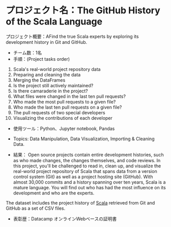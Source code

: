 
# プロジェクト名：The GitHub History of the Scala Language

プロジェクト概要：AFind the true Scala experts by exploring its development history in Git and GitHub.

- チーム数：1名
- 手順：(Project tasks order)
1. Scala's real-world project repository data
2. Preparing and cleaning the data
3. Merging the DataFrames
4. Is the project still actively maintained?
5. Is there camaraderie in the project?
6. What files were changed in the last ten pull requests?
7. Who made the most pull requests to a given file?
8. Who made the last ten pull requests on a given file?
9. The pull requests of two special developers
10. Visualizing the contributions of each developer

- 使用ツール：Python、Jupyter notebook, Pandas
- Topics: Data Manipulation, Data Visualization, Importing & Cleaning Data.

- 結果： Open source projects contain entire development histories, such as who made changes, the changes themselves, and code reviews. In this project, you'll be challenged to read in, clean up, and visualize the real-world project repository of Scala that spans data from a version control system (Git) as well as a project hosting site (GitHub). With almost 30,000 commits and a history spanning over ten years, Scala is a mature language. You will find out who has had the most influence on its development and who are the experts.

The dataset includes the project history of [Scala](http://www.scala-lang.org/) retrieved from Git and GitHub as a set of CSV files.

- 表彰歴：Datacamp オンラインWebベースの証明書 
